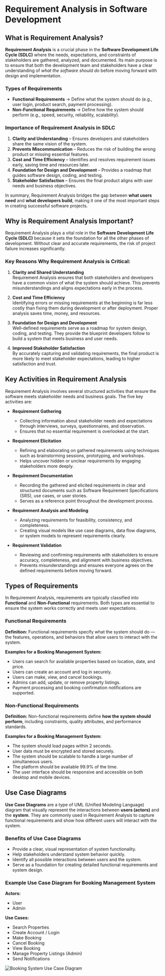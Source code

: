 # Requirement Analysis in Software Development
## What is Requirement Analysis?  

**Requirement Analysis** is a crucial phase in the **Software Development Life Cycle (SDLC)** where the needs, expectations, and constraints of stakeholders are gathered, analyzed, and documented. Its main purpose is to ensure that both the development team and stakeholders have a clear understanding of *what the software should do* before moving forward with design and implementation.  

### Types of Requirements  
- **Functional Requirements** → Define what the system should do (e.g., user login, product search, payment processing).  
- **Non-Functional Requirements** → Define how the system should perform (e.g., speed, security, reliability, scalability).  

### Importance of Requirement Analysis in SDLC  
1. **Clarity and Understanding** – Ensures developers and stakeholders share the same vision of the system.  
2. **Prevents Miscommunication** – Reduces the risk of building the wrong product or missing essential features.  
3. **Cost and Time Efficiency** – Identifies and resolves requirement issues early, saving time and resources later.  
4. **Foundation for Design and Development** – Provides a roadmap that guides software design, coding, and testing.  
5. **Stakeholder Satisfaction** – Ensures the final product aligns with user needs and business objectives.  

In summary, Requirement Analysis bridges the gap between **what users need** and **what developers build**, making it one of the most important steps in creating successful software projects. 
## Why is Requirement Analysis Important?  

Requirement Analysis plays a vital role in the **Software Development Life Cycle (SDLC)** because it sets the foundation for all the other phases of development. Without clear and accurate requirements, the risk of project failure increases significantly.  

### Key Reasons Why Requirement Analysis is Critical:  

1. **Clarity and Shared Understanding**  
   Requirement Analysis ensures that both stakeholders and developers have a common vision of what the system should achieve. This prevents misunderstandings and aligns expectations early in the process.  

2. **Cost and Time Efficiency**  
   Identifying errors or missing requirements at the beginning is far less costly than fixing them during development or after deployment. Proper analysis saves time, money, and resources.  

3. **Foundation for Design and Development**  
   Well-defined requirements serve as a roadmap for system design, coding, and testing. They provide the blueprint developers follow to build a system that meets business and user needs.  

4. **Improved Stakeholder Satisfaction**  
   By accurately capturing and validating requirements, the final product is more likely to meet stakeholder expectations, leading to higher satisfaction and trust.  

## Key Activities in Requirement Analysis  

Requirement Analysis involves several structured activities that ensure the software meets stakeholder needs and business goals. The five key activities are:  

- **Requirement Gathering**  
  - Collecting information about stakeholder needs and expectations through interviews, surveys, questionnaires, and observation.  
  - Ensures that no essential requirement is overlooked at the start.  

- **Requirement Elicitation**  
  - Refining and elaborating on gathered requirements using techniques such as brainstorming sessions, prototyping, and workshops.  
  - Helps uncover hidden or unclear requirements by engaging stakeholders more deeply.  

- **Requirement Documentation**  
  - Recording the gathered and elicited requirements in clear and structured documents such as Software Requirement Specifications (SRS), use cases, or user stories.  
  - Serves as a reference point throughout the development process.  

- **Requirement Analysis and Modeling**  
  - Analyzing requirements for feasibility, consistency, and completeness.  
  - Creating visual models like use case diagrams, data flow diagrams, or system models to represent requirements clearly.  

- **Requirement Validation**  
  - Reviewing and confirming requirements with stakeholders to ensure accuracy, completeness, and alignment with business objectives.  
  - Prevents misunderstandings and ensures everyone agrees on the defined requirements before moving forward.  



## Types of Requirements  

In Requirement Analysis, requirements are typically classified into **Functional** and **Non-Functional** requirements. Both types are essential to ensure the system works correctly and meets user expectations.  

### Functional Requirements  
**Definition:** Functional requirements specify what the system should do — the features, operations, and behaviors that allow users to interact with the system.  

**Examples for a Booking Management System:**  
- Users can search for available properties based on location, date, and price.  
- Users can create an account and log in securely.  
- Users can make, view, and cancel bookings.  
- Admins can add, update, or remove property listings.  
- Payment processing and booking confirmation notifications are supported.  

### Non-Functional Requirements  
**Definition:** Non-functional requirements define **how the system should perform**, including constraints, quality attributes, and performance standards.  

**Examples for a Booking Management System:**  
- The system should load pages within 2 seconds.  
- User data must be encrypted and stored securely.  
- The system should be scalable to handle a large number of simultaneous users.  
- The platform should be available 99.9% of the time.  
- The user interface should be responsive and accessible on both desktop and mobile devices.  

## Use Case Diagrams  

**Use Case Diagrams** are a type of UML (Unified Modeling Language) diagram that visually represent the interactions between **users (actors)** and the **system**. They are commonly used in Requirement Analysis to capture functional requirements and show how different users will interact with the system.  

### Benefits of Use Case Diagrams  
- Provide a clear, visual representation of system functionality.  
- Help stakeholders understand system behavior quickly.  
- Identify all possible interactions between users and the system.  
- Serve as a foundation for creating detailed functional requirements and system design.  

### Example Use Case Diagram for Booking Management System  

**Actors:**  
- User  
- Admin  

**Use Cases:**  
- Search Properties  
- Create Account / Login  
- Make Booking  
- Cancel Booking  
- View Booking  
- Manage Property Listings (Admin)  
- Send Notifications  

![Booking System Use Case Diagram](alx-booking-uc.png)



